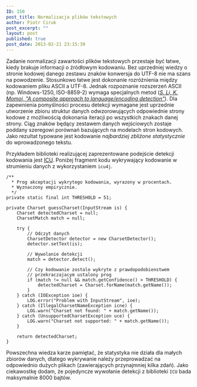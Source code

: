 ```yaml
---
ID: 150
post_title: Normalizacja plików tekstowych
author: Piotr Ciruk
post_excerpt: ""
layout: post
published: true
post_date: 2013-02-21 23:15:39
---
```

Zadanie normalizacji zawartości plików tekstowych przestaje być łatwe, kiedy brakuje informacji o źródłowym kodowaniu. Bez uprzedniej wiedzy o stronie kodowej danego zestawu znaków konwersja do UTF-8 nie ma szans na powodzenie.
Stosunkowo łatwe jest dokonanie rozróżnienia między kodowaniem pliku ASCII a UTF-8. Jednak rozpoznanie rozszerzeń ASCII (np. Windows-1250, ISO-8859-2) wymaga specjalnych metod (<em><a href="http://web.mit.edu/ghudson/old/dev/nokrb/third/firefox/extensions/universalchardet/doc/UniversalCharsetDetection.doc" target="_blank">S. Li, K. Momoi, "A composite approach to language/encoding detection"</a></em>). Dla zapewnienia pomyślności procesu detekcji wymagane jest uprzednie utworzenie zbioru struktur danych odwzorowujących odpowiednie strony kodowe z możliwością dokonania iteracji po wszystkich znakach danej strony. Ciąg znaków będący zestawem danych wejściowych zostaje poddany szeregowi porównań bazujących na modelach stron kodowych. Jako rezultat typowane jest kodowanie <em>najbardziej zbliżone statystycznie </em>do wprowadzonego tekstu.

Przykładem biblioteki realizującej zaprezentowane podejście detekcji kodowania jest <a href="http://site.icu-project.org/" target="_blank">ICU</a>. Poniżej fragment kodu wykrywający kodowanie w strumieniu danych z wykorzystaniem `icu4j`.

```
/** 
  * Prog akceptacji wykrytego kodowania, wyrazony w procentach. 
  * Wyznaczony empirycznie.
  */
private static final int THRESHOLD = 51;

private Charset guessCharset(InputStream is) {
	Charset detectedCharset = null;
	CharsetMatch match = null;
	
	try {
		// Odczyt danych
		CharsetDetector detector = new CharsetDetector();
		detector.setText(is);
		
		// Wywolanie detekcji
		match = detector.detect();
		
		// Czy kodowanie zostalo wykryte z prawdopodobienstwem 
		// przekraczajacym ustalony prog 
		if (match != null && match.getConfidence() > THRESHOLD) {
			detectedCharset = Charset.forName(match.getName());
		}
	} catch (IOException ioe) {
		LOG.error("Problem with InputStream", ioe);
	} catch (IllegalCharsetNameException icne) {
		LOG.warn("Charset not found: " + match.getName());
	} catch (UnsupportedCharsetException uce) {
		LOG.warn("Charset not supported: " + match.getName());
	}
	
	return detectedCharset;
}
```

Powszechna wiedza karze pamiętać, że statystyka nie działa dla małych zbiorów danych, dlatego wykrywanie należy przeprowadzać na odpowiednio dużych plikach (zawierających przynajmniej kilka zdań). Jako ciekawostkę dodam, że pojedyncze wywołanie detekcji z biblioteki `ICU` bada maksymalnie 8000 bajtów.